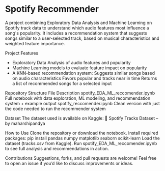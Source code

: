 # Spotify Recommender

A project combining Exploratory Data Analysis and Machine Learning on Spotify track data to understand which audio features most influence a song's popularity.
It includes a recommendation system that suggests songs similar to a user-selected track, based on musical characteristics and weighted feature importance.

Project Features
- Exploratory Data Analysis of audio features and popularity
- Machine Learning models to evaluate feature impact on popularity
- A KNN-based recommendation system:
  Suggests similar songs based on audio characteristics
  Favors popular and tracks near in time
  Returns a list of recommended songs for a selected input

Repository Structure
File	Description
spotify_EDA_ML_reccomender.ipynb	Full notebook with data exploration, ML modeling, and recommendation system + example output
spotify_reccomender.ipynb	Clean version with just the code needed to run the recommender system

Dataset
The dataset used is available on Kaggle:
🔗 Spotify Tracks Dataset – by maharshipandya

How to Use
Clone the repository or download the notebook.
Install required packages:
pip install pandas numpy matplotlib seaborn scikit-learn
Load the dataset (tracks.csv from Kaggle).
Run spotify_EDA_ML_reccomender.ipynb to see full analysis and recommendations in action.

Contributions
Suggestions, forks, and pull requests are welcome!
Feel free to open an issue if you’d like to discuss improvements or ideas.



